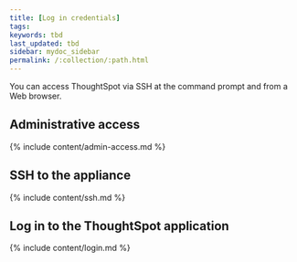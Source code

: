 ```yaml
---
title: [Log in credentials]
tags:
keywords: tbd
last_updated: tbd
sidebar: mydoc_sidebar
permalink: /:collection/:path.html
---
```

You can access ThoughtSpot via SSH at the command prompt and from a Web browser.

## Administrative access

{% include content/admin-access.md %}

## SSH to the appliance

{% include content/ssh.md %}

## Log in to the ThoughtSpot application

{% include content/login.md %}
